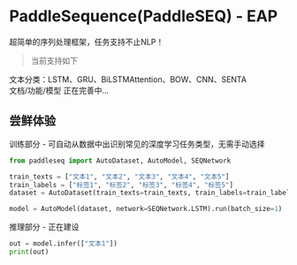 # PaddleSequence(PaddleSEQ) - EAP

超简单的序列处理框架，任务支持不止NLP！



> 当前支持如下

文本分类：LSTM、GRU、BiLSTMAttention、BOW、CNN、SENTA  
文档/功能/模型 正在完善中...

## 尝鲜体验

训练部分 - 可自动从数据中出识别常见的深度学习任务类型，无需手动选择

```python
from paddleseq import AutoDataset, AutoModel, SEQNetwork

train_texts = ["文本1", "文本2", "文本3", "文本4", "文本5"]
train_labels = ["标签1", "标签2", "标签3", "标签4", "标签5"]
dataset = AutoDataset(train_texts=train_texts, train_labels=train_labels)

model = AutoModel(dataset, network=SEQNetwork.LSTM).run(batch_size=1)

```

推理部分 - 正在建设

```python
out = model.infer(["文本1"])
print(out)
```